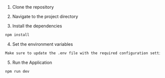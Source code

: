 1. Clone the repository

2. Navigate to the project directory

3. Install the dependencies
```bash
npm install
```

4. Set the environment variables
```bash
Make sure to update the .env file with the required configuration settings as per .env.example
```

5. Run the Application
```bash
npm run dev
```
